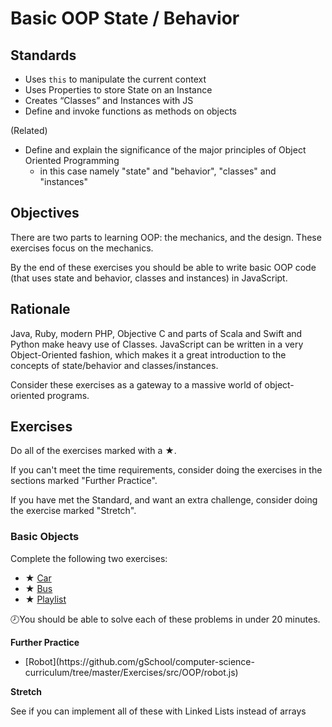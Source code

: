 # Basic OOP State / Behavior

## Standards

- Uses `this` to manipulate the current context
- Uses Properties to store State on an Instance
- Creates “Classes” and Instances with JS
- Define and invoke functions as methods on objects

(Related)

- Define and explain the significance of the major principles of Object Oriented Programming
  - in this case namely "state" and "behavior", "classes" and "instances"

## Objectives

There are two parts to learning OOP: the mechanics, and the design.  These exercises focus on the mechanics.

By the end of these exercises you should be able to write basic OOP code (that uses state and behavior, classes and instances) in JavaScript.

## Rationale

Java, Ruby, modern PHP, Objective C and parts of Scala and Swift and Python make heavy use of Classes.  JavaScript can be written in a very Object-Oriented fashion, which makes it a great introduction to the concepts of state/behavior and classes/instances.

Consider these exercises as a gateway to a massive world of object-oriented programs.

## Exercises

Do all of the exercises marked with a ★.

If you can't meet the time requirements, consider doing the exercises in the sections marked "Further Practice".

If you have met the Standard, and want an extra challenge, consider doing the exercise marked "Stretch".

### Basic Objects

Complete the following two exercises:

- ★ [Car](https://github.com/gSchool/computer-science-curriculum/tree/master/Exercises/src/OOP/car.js)
- ★ [Bus](https://github.com/gSchool/computer-science-curriculum/tree/master/Exercises/src/OOP/bus.js)
- ★ [Playlist](https://github.com/gSchool/computer-science-curriculum/tree/master/Exercises/src/OOP/playlist.js)

🕗You should be able to solve each of these problems in under 20 minutes.

<div class="alert alert-warning">
  <p><strong>Further Practice</strong></p>

  <ul>
    <li>[Robot](https://github.com/gSchool/computer-science-curriculum/tree/master/Exercises/src/OOP/robot.js)</li>
  </ul>
</div>

<div class="alert alert-success">
  <p><strong>Stretch</strong></p>

  <p>See if you can implement all of these with Linked Lists instead of arrays</p>
</div>
